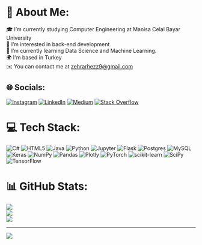 # 💫 About Me:
🎓 I’m currently studying Computer Engineering at Manisa Celal Bayar University<br>🔭 I’m interested in back-end development<br>🌱 I’m currently learning Data Science and Machine Learning.<br>🌍 I'm based in Turkey<br>✉️ You can contact me at zehrarhezz9@gmail.com


## 🌐 Socials:
[![Instagram](https://img.shields.io/badge/Instagram-%23E4405F.svg?logo=Instagram&logoColor=white)](https://instagram.com/zehra_ozeren) [![LinkedIn](https://img.shields.io/badge/LinkedIn-%230077B5.svg?logo=linkedin&logoColor=white)](https://linkedin.com/in/zehra-özeren) [![Medium](https://img.shields.io/badge/Medium-12100E?logo=medium&logoColor=white)](https://medium.com/@zehrarhezz9) [![Stack Overflow](https://img.shields.io/badge/-Stackoverflow-FE7A16?logo=stack-overflow&logoColor=white)](https://stackoverflow.com/users/20361022) 

# 💻 Tech Stack:
![C#](https://img.shields.io/badge/c%23-%23239120.svg?style=for-the-badge&logo=c-sharp&logoColor=white) ![HTML5](https://img.shields.io/badge/html5-%23E34F26.svg?style=for-the-badge&logo=html5&logoColor=white) ![Java](https://img.shields.io/badge/java-%23ED8B00.svg?style=for-the-badge&logo=java&logoColor=white) ![Python](https://img.shields.io/badge/python-3670A0?style=for-the-badge&logo=python&logoColor=ffdd54) ![Jupyter](https://img.shields.io/badge/jupyter-%23F37626.svg?style=for-the-badge&logo=jupyter&logoColor=white) ![Flask](https://img.shields.io/badge/flask-%23000.svg?style=for-the-badge&logo=flask&logoColor=white) ![Postgres](https://img.shields.io/badge/postgres-%23316192.svg?style=for-the-badge&logo=postgresql&logoColor=white) ![MySQL](https://img.shields.io/badge/mysql-%2300f.svg?style=for-the-badge&logo=mysql&logoColor=white) ![Keras](https://img.shields.io/badge/Keras-%23D00000.svg?style=for-the-badge&logo=Keras&logoColor=white) ![NumPy](https://img.shields.io/badge/numpy-%23013243.svg?style=for-the-badge&logo=numpy&logoColor=white) ![Pandas](https://img.shields.io/badge/pandas-%23150458.svg?style=for-the-badge&logo=pandas&logoColor=white) ![Plotly](https://img.shields.io/badge/Plotly-%233F4F75.svg?style=for-the-badge&logo=plotly&logoColor=white) ![PyTorch](https://img.shields.io/badge/PyTorch-%23EE4C2C.svg?style=for-the-badge&logo=PyTorch&logoColor=white) ![scikit-learn](https://img.shields.io/badge/scikit--learn-%23F7931E.svg?style=for-the-badge&logo=scikit-learn&logoColor=white) ![SciPy](https://img.shields.io/badge/SciPy-%230C55A5.svg?style=for-the-badge&logo=scipy&logoColor=%white) ![TensorFlow](https://img.shields.io/badge/TensorFlow-%23FF6F00.svg?style=for-the-badge&logo=TensorFlow&logoColor=white)
# 📊 GitHub Stats:
![](https://github-readme-stats.vercel.app/api?username=zehrarhez&theme=dark&hide_border=false&include_all_commits=false&count_private=false)<br/>
![](https://github-readme-streak-stats.herokuapp.com/?user=zehrarhez&theme=dark&hide_border=false)<br/>
![](https://github-readme-stats.vercel.app/api/top-langs/?username=zehrarhez&theme=dark&hide_border=false&include_all_commits=false&count_private=false&layout=compact)

---
[![](https://visitcount.itsvg.in/api?id=zehrarhez&icon=0&color=0)](https://visitcount.itsvg.in)

<!-- Proudly created with GPRM ( https://gprm.itsvg.in ) -->
